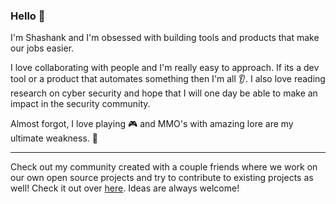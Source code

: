 ### Hello 👋

I'm Shashank and I'm obsessed with building tools and products that make our jobs easier. 

I love collaborating with people and I'm really easy to approach. If its a dev tool or a product that automates something then I'm all :ear:. I also love reading research on cyber security and hope that I will one day be able to make an impact in the security community.

Almost forgot, I love playing :video_game: and MMO's with amazing lore are my ultimate weakness. :grimacing:

---

Check out my community created with a couple friends where we work on our own open source projects and try to contribute to existing projects as well! Check it out over [here](https://www.github.com/wheredevsdev). Ideas are always welcome!

